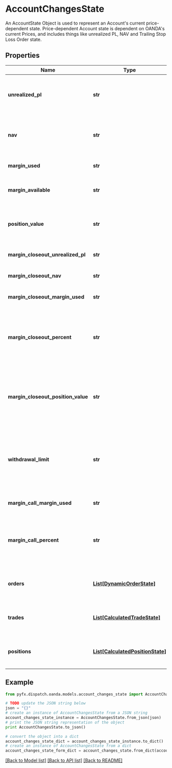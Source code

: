 # AccountChangesState

An AccountState Object is used to represent an Account's current price-dependent state. Price-dependent Account state is dependent on OANDA's current Prices, and includes things like unrealized PL, NAV and Trailing Stop Loss Order state.

## Properties
Name | Type | Description | Notes
------------ | ------------- | ------------- | -------------
**unrealized_pl** | **str** | The total unrealized profit/loss for all Trades currently open in the Account. | [optional] 
**nav** | **str** | The net asset value of the Account. Equal to Account balance + unrealizedPL. | [optional] 
**margin_used** | **str** | Margin currently used for the Account. | [optional] 
**margin_available** | **str** | Margin available for Account currency. | [optional] 
**position_value** | **str** | The value of the Account&#39;s open positions represented in the Account&#39;s home currency. | [optional] 
**margin_closeout_unrealized_pl** | **str** | The Account&#39;s margin closeout unrealized PL. | [optional] 
**margin_closeout_nav** | **str** | The Account&#39;s margin closeout NAV. | [optional] 
**margin_closeout_margin_used** | **str** | The Account&#39;s margin closeout margin used. | [optional] 
**margin_closeout_percent** | **str** | The Account&#39;s margin closeout percentage. When this value is 1.0 or above the Account is in a margin closeout situation. | [optional] 
**margin_closeout_position_value** | **str** | The value of the Account&#39;s open positions as used for margin closeout calculations represented in the Account&#39;s home currency. | [optional] 
**withdrawal_limit** | **str** | The current WithdrawalLimit for the account which will be zero or a positive value indicating how much can be withdrawn from the account. | [optional] 
**margin_call_margin_used** | **str** | The Account&#39;s margin call margin used. | [optional] 
**margin_call_percent** | **str** | The Account&#39;s margin call percentage. When this value is 1.0 or above the Account is in a margin call situation. | [optional] 
**orders** | [**List[DynamicOrderState]**](DynamicOrderState.md) | The price-dependent state of each pending Order in the Account. | [optional] 
**trades** | [**List[CalculatedTradeState]**](CalculatedTradeState.md) | The price-dependent state for each open Trade in the Account. | [optional] 
**positions** | [**List[CalculatedPositionState]**](CalculatedPositionState.md) | The price-dependent state for each open Position in the Account. | [optional] 

## Example

```python
from pyfx.dispatch.oanda.models.account_changes_state import AccountChangesState

# TODO update the JSON string below
json = "{}"
# create an instance of AccountChangesState from a JSON string
account_changes_state_instance = AccountChangesState.from_json(json)
# print the JSON string representation of the object
print AccountChangesState.to_json()

# convert the object into a dict
account_changes_state_dict = account_changes_state_instance.to_dict()
# create an instance of AccountChangesState from a dict
account_changes_state_form_dict = account_changes_state.from_dict(account_changes_state_dict)
```
[[Back to Model list]](../README.md#documentation-for-models) [[Back to API list]](../README.md#documentation-for-api-endpoints) [[Back to README]](../README.md)


